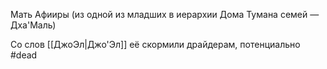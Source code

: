 Мать Афииры (из одной из младших в иерархии Дома Тумана семей — Дха'Маль)

Со слов [[ДжоЭл|Джо'Эл]] её скормили драйдерам, потенциально #dead
